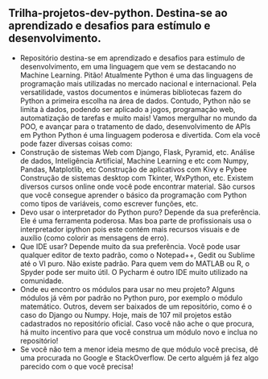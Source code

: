 ## Trilha-projetos-dev-python. Destina-se ao aprendizado e desafios para estímulo e desenvolvimento. 

- Repositório destina-se em aprendizado e desafios para estímulo de desenvolvimento, em uma linguagem que vem se destacando no Machine Learning. Pitão! Atualmente Python é uma das linguagens de programação mais utilizadas no mercado nacional e internacional. Pela versatilidade, vastos documentos e inúmeras bibliotecas fazem do Python a primeira escolha na área de dados. Contudo, Python não se limita à dados, podendo ser aplicado a jogos, programação web, automatização de tarefas e muito mais! Vamos mergulhar no mundo da POO, e avançar para o tratamento de dado, desenvolvimento de APIs em Python Python é uma linguagem poderosa e divertida. Com ela você pode fazer diversas coisas como:
- Construção de sistemas Web com Django, Flask, Pyramid, etc. Análise de dados, Inteligência Artificial, Machine Learning e etc com Numpy, Pandas, Matplotlib, etc Construção de aplicativos com Kivy e Pybee Construção de sistemas desktop com Tkinter, WxPython, etc. Existem diversos cursos online onde você pode encontrar material. São cursos que você consegue aprender o básico da programação com Python como tipos de variáveis, como escrever funções, etc.
- Devo usar o interpretador do Python puro? Depende da sua preferência. Ele é uma ferramenta poderosa. Mas boa parte de profissionais usa o interpretador ipython pois este contém mais recursos visuais e de auxílio (como colorir as mensagens de erro).
- Que IDE usar? Depende muito da sua preferência. Você pode usar qualquer editor de texto padrão, como o Notepad++, Gedit ou Sublime até o VI puro. Não existe padrão. Para quem vem do MATLAB ou R, o Spyder pode ser muito útil. O Pycharm é outro IDE muito utilizado na comunidade.
- Onde eu encontro os módulos para usar no meu projeto? Alguns módulos já vêm por padrão no Python puro, por exemplo o módulo matemático. Outros, devem ser baixados de um repositório, como é o caso do Django ou Numpy. Hoje, mais de 107 mil projetos estão cadastrados no repositório oficial. Caso você não ache o que procura, há muito incentivo para que você construa um módulo novo e inclua no repositório!
- Se você não tem a menor ideia mesmo de que módulo você precisa, dê uma procurada no Google e StackOverflow. De certo alguém já fez algo parecido com o que você precisa!
	
